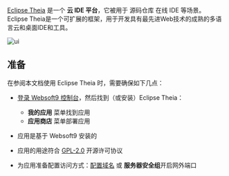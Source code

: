 [Eclipse Theia](https://theia-ide.org/) 是一个 **云 IDE 平台**，它被用于 源码仓库 在线 IDE  等场景。Eclipse Theia是一个可扩展的框架，用于开发具有最先进Web技术的成熟的多语言云和桌面IDE和工具。


![ui](https://libs.websoft9.com/Websoft9/DocsPicture/zh/theia/theia-gui-websoft9.jpg)


## 准备

在参阅本文档使用 Eclipse Theia 时，需要确保如下几点：

- [登录 Websoft9 控制台](./login-console)，然后找到（或安装）Eclipse Theia：
  - **我的应用** 菜单找到应用 
  - **应用商店** 菜单部署应用

- 应用是基于 Websoft9 安装的


- 应用的用途符合 [GPL-2.0](https://opensource.org/licenses/GPL-2.0) 开源许可协议


- 为应用准备配置访问方式：[配置域名](./domain-set) 或 **服务器安全组**开启网外端口